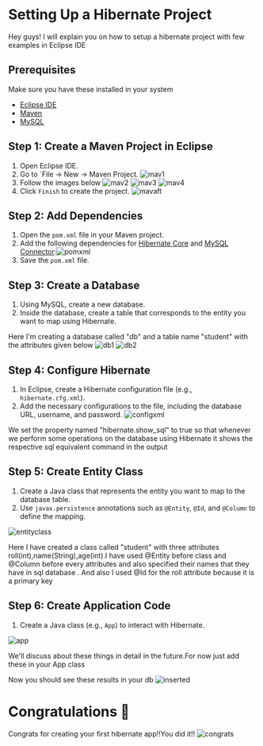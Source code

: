 

# Setting Up a Hibernate Project

Hey guys! I will explain you on how to setup a hibernate project with few examples in Eclipse IDE



## Prerequisites

Make sure you have these installed in your system

- [Eclipse IDE](https://www.eclipse.org/downloads/)
- [Maven](https://maven.apache.org/download.cgi)
- [MySQL](https://dev.mysql.com/downloads/mysql/)

## Step 1: Create a Maven Project in Eclipse

1. Open Eclipse IDE.
2. Go to `File -> New -> Maven Project.
![mav1](https://github.com/giriharan13/HibernateBasics/tree/master/setup/images/mav1.png?raw=true)
3. Follow the images below
![mav2](https://github.com/giriharan13/HibernateBasics/tree/master/setup/images/mav2.png?raw=true)
![mav3](https://github.com/giriharan13/HibernateBasics/tree/master/setup/images/mav3.png?raw=true)
![mav4](https://github.com/giriharan13/HibernateBasics/tree/master/setup/images/mav4.png?raw=true)
4. Click `Finish` to create the project.
![mavaft](https://github.com/giriharan13/HibernateBasics/tree/master/setup/images/mavaft.png?raw=true)

## Step 2: Add Dependencies

1. Open the `pom.xml` file in your Maven project.
2. Add the following dependencies for [Hibernate Core](https://mvnrepository.com/artifact/org.hibernate/hibernate-core/5.6.15.Final) and [MySQL Connector](https://mvnrepository.com/artifact/com.mysql/mysql-connector-j):![pomxml](https://github.com/giriharan13/HibernateBasics/tree/master/setup/images/pomxml.png?raw=true)
3. Save the `pom.xml` file.

## Step 3: Create a Database

1. Using MySQL, create a new database.
2. Inside the database, create a table that corresponds to the entity you want to map using Hibernate.

Here I'm creating a database called "db" and a table name "student" with the attributes given below
![db1](https://github.com/giriharan13/HibernateBasics/tree/master/setup/images/db1.png?raw=true)
![db2](https://github.com/giriharan13/HibernateBasics/tree/master/setup/images/db2.png?raw=true)

## Step 4: Configure Hibernate

1. In Eclipse, create a Hibernate configuration file (e.g., `hibernate.cfg.xml`).
2. Add the necessary configurations to the file, including the database URL, username, and password.
![configxml](https://github.com/giriharan13/HibernateBasics/tree/master/setup/images/configxml.png?raw=true)

We set the property named "hibernate.show_sql" to true so that whenever we perform some operations on the database using Hibernate it shows the respective sql equivalent command in the output

## Step 5: Create Entity Class

1. Create a Java class that represents the entity you want to map to the database table.
2. Use `javax.persistence` annotations such as `@Entity`, `@Id`, and `@Column` to define the mapping.

![entityclass](https://github.com/giriharan13/HibernateBasics/tree/master/setup/images/entityclass.png?raw=true)

Here I have created a class called "student" with three attributes roll(int),name(String),age(int).I have used @Entity before class and @Column before every attributes and also specified their names that they have in sql database . And also I used @Id for the roll attribute because it is a primary key



## Step 6: Create Application Code

1. Create a Java class (e.g., `App`) to interact with Hibernate.

![app](https://github.com/giriharan13/HibernateBasics/tree/master/setup/images/app.png?raw=true)


We'll discuss about these things in detail in the future.For now just add these in your App class

Now you should see these results in your db
![inserted](https://github.com/giriharan13/HibernateBasics/tree/master/setup/images/inserted.png?raw=true)


# Congratulations 🎉
  Congrats for creating your first hibernate app!!You did it!!
  ![congrats](https://github.com/giriharan13/HibernateBasics/tree/master/setup/images/congrats.jpg?raw=true)



